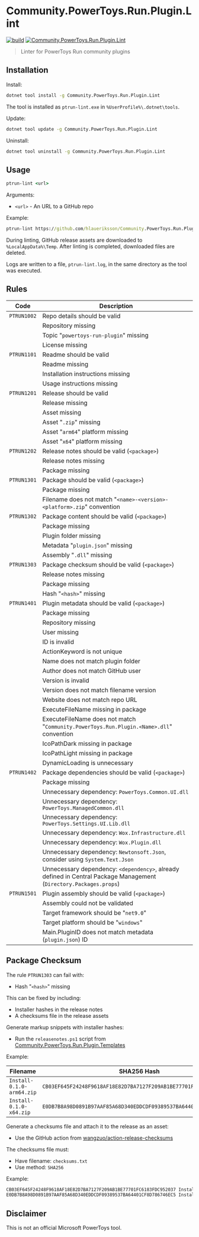 # Community.PowerToys.Run.Plugin.Lint

[![build](https://github.com/hlaueriksson/Community.PowerToys.Run.Plugin.Lint/actions/workflows/build.yml/badge.svg)](https://github.com/hlaueriksson/Community.PowerToys.Run.Plugin.Lint/actions/workflows/build.yml)
[![Community.PowerToys.Run.Plugin.Lint](https://img.shields.io/nuget/v/Community.PowerToys.Run.Plugin.Lint.svg?label=Community.PowerToys.Run.Plugin.Lint)](https://www.nuget.org/packages/Community.PowerToys.Run.Plugin.Lint)

> Linter for PowerToys Run community plugins

## Installation

Install:

```cmd
dotnet tool install -g Community.PowerToys.Run.Plugin.Lint
```

The tool is installed as `ptrun-lint.exe` in `%UserProfile%\.dotnet\tools`.

Update:

```cmd
dotnet tool update -g Community.PowerToys.Run.Plugin.Lint
```

Uninstall:

```cmd
dotnet tool uninstall -g Community.PowerToys.Run.Plugin.Lint
```

## Usage

```cmd
ptrun-lint <url>
```

Arguments:

- `<url>` - An URL to a GitHub repo

Example:

```cmd
ptrun-lint https://github.com/hlaueriksson/Community.PowerToys.Run.Plugin.Install
```

During linting, GitHub release assets are downloaded to `%LocalAppData%\Temp`.
After linting is completed, downloaded files are deleted.

Logs are written to a file, `ptrun-lint.log`, in the same directory as the tool was executed.

## Rules

| Code | Description |
| --- | --- |
| `PTRUN1002` | Repo details should be valid |
| | Repository missing |
| | Topic "`powertoys-run-plugin`" missing |
| | License missing |
| `PTRUN1101` | Readme should be valid |
| | Readme missing |
| | Installation instructions missing |
| | Usage instructions missing |
| `PTRUN1201` | Release should be valid |
| | Release missing |
| | Asset missing |
| | Asset "`.zip`" missing |
| | Asset "`arm64`" platform missing |
| | Asset "`x64`" platform missing |
| `PTRUN1202` | Release notes should be valid (`<package>`) |
| | Release notes missing |
| | Package missing |
| `PTRUN1301` | Package should be valid (`<package>`) |
| | Package missing |
| | Filename does not match "`<name>-<version>-<platform>.zip`" convention |
| `PTRUN1302` | Package content should be valid (`<package>`) |
| | Package missing |
| | Plugin folder missing |
| | Metadata "`plugin.json`" missing |
| | Assembly "`.dll`" missing |
| `PTRUN1303` | Package checksum should be valid (`<package>`) |
| | Release notes missing |
| | Package missing |
| | Hash "`<hash>`" missing |
| `PTRUN1401` | Plugin metadata should be valid (`<package>`) |
| | Package missing |
| | Repository missing |
| | User missing |
| | ID is invalid |
| | ActionKeyword is not unique |
| | Name does not match plugin folder |
| | Author does not match GitHub user |
| | Version is invalid |
| | Version does not match filename version |
| | Website does not match repo URL |
| | ExecuteFileName missing in package |
| | ExecuteFileName does not match "`Community.PowerToys.Run.Plugin.<Name>.dll`" convention |
| | IcoPathDark missing in package |
| | IcoPathLight missing in package |
| | DynamicLoading is unnecessary |
| `PTRUN1402` | Package dependencies should be valid (`<package>`) |
| | Package missing |
| | Unnecessary dependency: `PowerToys.Common.UI.dll` |
| | Unnecessary dependency: `PowerToys.ManagedCommon.dll` |
| | Unnecessary dependency: `PowerToys.Settings.UI.Lib.dll` |
| | Unnecessary dependency: `Wox.Infrastructure.dll` |
| | Unnecessary dependency: `Wox.Plugin.dll` |
| | Unnecessary dependency: `Newtonsoft.Json`, consider using `System.Text.Json` |
| | Unnecessary dependency: `<dependency>`, already defined in Central Package Management (`Directory.Packages.props`) |
| `PTRUN1501` | Plugin assembly should be valid (`<package>`) |
| | Assembly could not be validated |
| | Target framework should be "`net9.0`" |
| | Target platform should be "`windows`" |
| | Main.PluginID does not match metadata (`plugin.json`) ID |

## Package Checksum

The rule `PTRUN1303` can fail with:

- Hash "`<hash>`" missing

This can be fixed by including:

- Installer hashes in the release notes
- A checksums file in the release assets

Generate markup snippets with installer hashes:

- Run the `releasenotes.ps1` script from [Community.PowerToys.Run.Plugin.Templates](https://github.com/hlaueriksson/Community.PowerToys.Run.Plugin.Templates)

Example:

| Filename | SHA256 Hash
| --- | ---
| `Install-0.1.0-arm64.zip` | `CB03EF645F24248F9618AF18E82D7BA7127F209AB1BE77701FC6183FDC952037`
| `Install-0.1.0-x64.zip` | `E0DB7B8A98D0891B97AAF85A68D340EDDCDF09389537BA64401CF8D786746EC5`

Generate a checksums file and attach it to the release as an asset:

- Use the GitHub action from [wangzuo/action-release-checksums](https://github.com/wangzuo/action-release-checksums)

The checksums file must:

- Have filename: `checksums.txt`
- Use method: `SHA256`

Example:

```txt
CB03EF645F24248F9618AF18E82D7BA7127F209AB1BE77701FC6183FDC952037 Install-0.1.0-arm64.zip
E0DB7B8A98D0891B97AAF85A68D340EDDCDF09389537BA64401CF8D786746EC5 Install-0.1.0-x64.zip
```

## Disclaimer

This is not an official Microsoft PowerToys tool.
